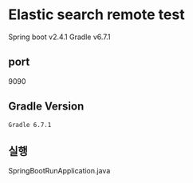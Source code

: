 
# Elastic search remote test

Spring boot v2.4.1
Gradle v6.7.1

## port
9090

## Gradle Version
~~~
Gradle 6.7.1
~~~

## 실행
SpringBootRunApplication.java

